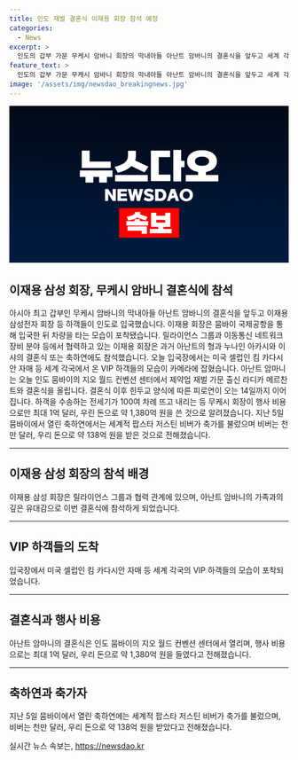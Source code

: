 ```yaml
---
title: 인도 재벌 결혼식 이재용 회장 참석 예정
categories:
  - News
excerpt: >
  인도의 갑부 가문 무케시 암바니 회장의 막내아들 아난트 암바니의 결혼식을 앞두고 세계 각국의 VIP들이 모여 축가를 향해 인도로 향했습니다. 이재용 삼성전자 회장 또한 참석하여 뭄바이 국제공항에서 포착되었는데, 행사 비용은 약 1,380억 원에 달할 것으로 전해졌습니다. 14일까지 이어질 예정인 결혼식과 피로연은 더 많은 이목을 끌 것으로 보입니다.
feature_text: >
  인도의 갑부 가문 무케시 암바니 회장의 막내아들 아난트 암바니의 결혼식을 앞두고 세계 각국의 VIP들이 모여 축가를 향해 인도로 향했습니다. 이재용 삼성전자 회장 또한 참석하여 뭄바이 국제공항에서 포착되었는데, 행사 비용은 약 1,380억 원에 달할 것으로 전해졌습니다. 14일까지 이어질 예정인 결혼식과 피로연은 더 많은 이목을 끌 것으로 보입니다.
image: '/assets/img/newsdao_breakingnews.jpg'
---
```


<p><img src="/assets/img/newsdao_breakingnews.jpg" alt="ranknews 속보" /></p>

<h2 data-ke-size="size26">이재용 삼성 회장, 무케시 암바니 결혼식에 참석</h2>

<p data-ke-size="size16">아시아 최고 갑부인 무케시 암바니의 막내아들 아난트 암바니의 결혼식을 앞두고 이재용 삼성전자 회장 등 하객들이 인도로 입국했습니다. 이재용 회장은 뭄바이 국제공항을 통해 입국한 뒤 차량을 타는 모습이 포착됐습니다. 릴라이언스 그룹과 이동통신 네트워크 장비 분야 등에서 협력하고 있는 이재용 회장은 과거 아난트의 형과 누나인 아카시와 이샤의 결혼식 또는 축하연에도 참석했습니다. 오늘 입국장에서는 미국 셀럽인 킴 카다시안 자매 등 세계 각국에서 온 VIP 하객들의 모습이 카메라에 잡혔습니다. 아난트 암마니는 오늘 인도 뭄바이의 지오 월드 컨벤션 센터에서 제약업 재벌 가문 출신 라디카 메르찬트와 결혼식을 올립니다. 결혼식 이후 힌두교 양식에 따른 피로연이 오는 14일까지 이어집니다. 하객을 수송하는 전세기가 100여 차례 뜨고 내리는 등 무케시 회장이 행사 비용으로만 최대 1억 달러, 우린 돈으로 약 1,380억 원을 쓴 것으로 알려졌습니다. 지난 5일 뭄바이에서 열린 축하연에서는 세계적 팝스타 저스틴 비버가 축가를 불렀으며 비버는 천만 달러, 우리 돈으로 약 138억 원을 받은 것으로 전해졌습니다.</p>

<hr>

<h2 data-ke-size="size26">이재용 삼성 회장의 참석 배경</h2>

<p data-ke-size="size16">이재용 삼성 회장은 릴라이언스 그룹과 협력 관계에 있으며, 아난트 암바니의 가족과의 깊은 유대감으로 이번 결혼식에 참석하게 되었습니다.</p>

<hr>

<h2 data-ke-size="size26">VIP 하객들의 도착</h2>

<p data-ke-size="size16">입국장에서 미국 셀럽인 킴 카다시안 자매 등 세계 각국의 VIP 하객들의 모습이 포착되었습니다.</p>

<hr>

<h2 data-ke-size="size26">결혼식과 행사 비용</h2>

<p data-ke-size="size16">아난트 암마니의 결혼식은 인도 뭄바이의 지오 월드 컨벤션 센터에서 열리며, 행사 비용으로는 최대 1억 달러, 우리 돈으로 약 1,380억 원을 들였다고 전해졌습니다.</p>

<hr>

<h2 data-ke-size="size26">축하연과 축가자</h2>

<p data-ke-size="size16">지난 5일 뭄바이에서 열린 축하연에는 세계적 팝스타 저스틴 비버가 축가를 불렀으며, 비버는 천만 달러, 우리 돈으로 약 138억 원을 받았다고 전해졌습니다.</p>
실시간 뉴스 속보는, <a href="https://newsdao.kr" rel="dofollow">https://newsdao.kr</a>


